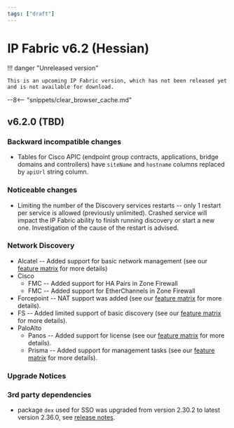 ```yaml
---
tags: ["draft"]
---
```


# IP Fabric v6.2 (Hessian)

!!! danger "Unreleased version"

    This is an upcoming IP Fabric version, which has not been released yet and is not available for download.

--8<-- "snippets/clear_browser_cache.md"

## v6.2.0 (TBD)

### Backward incompatible changes

- Tables for Cisco APIC (endpoint group contracts, applications, bridge domains and controllers) have `siteName` and `hostname` columns replaced by `apiUrl` string column.

### Noticeable changes

- Limiting the number of the Discovery services restarts -- only 1 restart per service is allowed (previously unlimited). Crashed service will impact the IP Fabric ability to finish running discovery or start a new one. Investigation of the cause of the restart is advised.

### Network Discovery

- Alcatel -- Added support for basic network management (see our [feature matrix](https://matrix.ipfabric.io) for more details)
- Cisco
  - FMC -- Added support for HA Pairs in Zone Firewall
  - FMC -- Added support for EtherChannels in Zone Firewall
- Forcepoint -- NAT support was added (see our [feature matrix](https://matrix.ipfabric.io) for more details).
- FS -- Added limited support of basic discovery (see our [feature matrix](https://matrix.ipfabric.io) for more details).
- PaloAlto
  - Panos -- Added support for license (see our [feature matrix](https://matrix.ipfabric.io) for more details).
  - Prisma -- Added support for management tasks (see our [feature matrix](https://matrix.ipfabric.io) for more details).

### Upgrade Notices

### 3rd party dependencies

- package `dex` used for SSO was upgraded from version 2.30.2 to latest version 2.36.0, see [release notes](https://github.com/dexidp/dex/releases).
